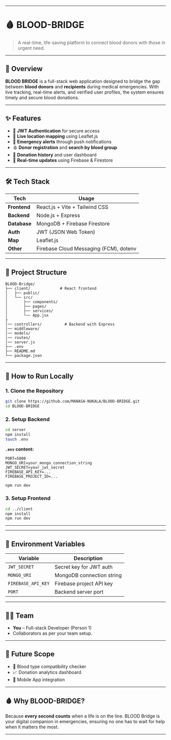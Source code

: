 
---

# 🩸 BLOOD-BRIDGE

> A real-time, life-saving platform to connect blood donors with those in urgent need.

---

## 🚀 Overview

**BLOOD BRIDGE** is a full-stack web application designed to bridge the gap between **blood donors** and **recipients** during medical emergencies. With live tracking, real-time alerts, and verified user profiles, the system ensures timely and secure blood donations.

---

## ✨ Features

* 🔐 **JWT Authentication** for secure access
* 📍 **Live location mapping** using Leaflet.js
* 📣 **Emergency alerts** through push notifications
* 🩸 **Donor registration** and **search by blood group**
* 🧾 **Donation history** and user dashboard
* 📡 **Real-time updates** using Firebase & Firestore

---

## 🛠️ Tech Stack

| Tech         | Usage                                  |
| ------------ | -------------------------------------- |
| **Frontend** | React.js + Vite + Tailwind CSS         |
| **Backend**  | Node.js + Express                      |
| **Database** | MongoDB + Firebase Firestore           |
| **Auth**     | JWT (JSON Web Token)                   |
| **Map**      | Leaflet.js                             |
| **Other**    | Firebase Cloud Messaging (FCM), dotenv |

---

## 📂 Project Structure

```
BLOOD-Bridge/
├── client/             # React frontend
│   ├── public/
│   └── src/
│       ├── components/
│       ├── pages/
│       ├── services/
│       └── App.jsx
├          
│── controllers/          # Backend with Express
│── middleware/
│── models/
│── routes/
│── server.js
├── .env
├── README.md
└── package.json
```

---

## 🧪 How to Run Locally

### 1. Clone the Repository

```bash
git clone https://github.com/MANASA-NUKALA/BLOOD-BRIDGE.git
cd BLOOD-BRIDGE
```

### 2. Setup Backend

```bash
cd server
npm install
touch .env
```

**`.env` content:**

```env
PORT=5000
MONGO_URI=your_mongo_connection_string
JWT_SECRET=your_jwt_secret
FIREBASE_API_KEY=...
FIREBASE_PROJECT_ID=...
```

```bash
npm run dev
```

### 3. Setup Frontend

```bash
cd ../client
npm install
npm run dev
```

---


---

## 🔐 Environment Variables

| Variable           | Description               |
| ------------------ | ------------------------- |
| `JWT_SECRET`       | Secret key for JWT auth   |
| `MONGO_URI`        | MongoDB connection string |
| `FIREBASE_API_KEY` | Firebase project API key  |
| `PORT`             | Backend server port       |

---

## 🙋‍♀️ Team

* **You** – Full-stack Developer (Person 1)
* Collaborators as per your team setup.

---

## 📌 Future Scope

* 🧬 Blood type compatibility checker
* 📈 Donation analytics dashboard
* 📲 Mobile App integration

---

## 🩸 Why BLOOD-BRIDGE?

Because **every second counts** when a life is on the line. BLOOD Bridge is your digital companion in emergencies, ensuring no one has to wait for help when it matters the most.

---